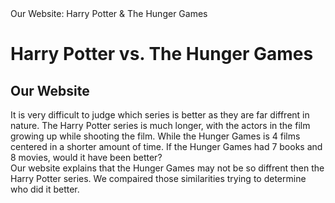 <html>
<head>
Our Website: Harry Potter & The Hunger Games
</head>
<body>
<h1> Harry Potter vs. The Hunger Games</h1>
<h2> Our Website </h2>
</body>
<p> 
It is very difficult to judge which series is better as they are far diffrent in nature. The Harry Potter series is much longer, with the actors in the film growing up while shooting the film. While the Hunger Games is 4 films centered in a shorter amount of time. If the Hunger Games had 7 books and 8 movies, would it have been better?
<br>
Our website explains that the Hunger Games may not be so diffrent then the Harry Potter series. We compaired those similarities trying to determine who did it better. 
</p> 
<html>
